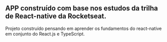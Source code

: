 ## APP construído com base nos estudos da trilha de React-native da Rocketseat.
Projeto construído pensando em aprender os fundamentos do react-native em conjunto do React.js e TypeScript.
